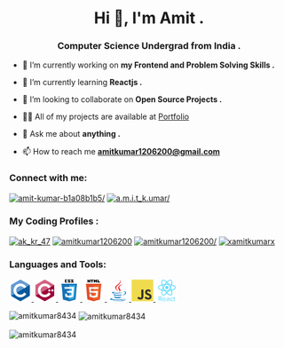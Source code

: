 <h1 align="center">Hi 👋, I'm Amit .</h1>
<h3 align="center">Computer Science Undergrad from India .</h3>


- 🔭 I’m currently working on **my Frontend and Problem Solving Skills .**

- 🌱 I’m currently learning **Reactjs .**

- 👯 I’m looking to collaborate on **Open Source Projects .**

- 👨‍💻 All of my projects are available at [Portfolio](https://portfolio-155e7.web.app/)

- 💬 Ask me about **anything .**

- 📫 How to reach me **amitkumar1206200@gmail.com**

<h3 align="left">Connect with me:</h3>
<p align="left">
<a href="https://linkedin.com/in/amit-kumar-b1a08b1b5/" target="blank"><img align="center" src="https://raw.githubusercontent.com/rahuldkjain/github-profile-readme-generator/master/src/images/icons/Social/linked-in-alt.svg" alt="amit-kumar-b1a08b1b5/" height="30" width="40" /></a>
<a href="https://instagram.com/a.m.i.t_k.umar/" target="blank"><img align="center" src="https://raw.githubusercontent.com/rahuldkjain/github-profile-readme-generator/master/src/images/icons/Social/instagram.svg" alt="a.m.i.t_k.umar/" height="30" width="40" /></a>
  <h3 align="left">My Coding Profiles :</h3>
<a href="https://www.codechef.com/users/ak_kr_47" target="blank"><img align="center" src="https://cdn.jsdelivr.net/npm/simple-icons@3.1.0/icons/codechef.svg" alt="ak_kr_47" height="30" width="40" /></a>
<a href="https://codeforces.com/profile/amitkumar1206200" target="blank"><img align="center" src="https://raw.githubusercontent.com/rahuldkjain/github-profile-readme-generator/master/src/images/icons/Social/codeforces.svg" alt="amitkumar1206200" height="30" width="40" /></a>
<a href="https://www.leetcode.com/amitkumar1206200/" target="blank"><img align="center" src="https://raw.githubusercontent.com/rahuldkjain/github-profile-readme-generator/master/src/images/icons/Social/leet-code.svg" alt="amitkumar1206200/" height="30" width="40" /></a>
<a href="https://auth.geeksforgeeks.org/user/xamitkumarx" target="blank"><img align="center" src="https://raw.githubusercontent.com/rahuldkjain/github-profile-readme-generator/master/src/images/icons/Social/geeks-for-geeks.svg" alt="xamitkumarx" height="30" width="40" /></a>
</p>

<h3 align="left">Languages and Tools:</h3>
<p align="left"> <a href="https://www.cprogramming.com/" target="_blank" rel="noreferrer"> <img src="https://raw.githubusercontent.com/devicons/devicon/master/icons/c/c-original.svg" alt="c" width="40" height="40"/> </a> <a href="https://www.w3schools.com/cpp/" target="_blank" rel="noreferrer"> <img src="https://raw.githubusercontent.com/devicons/devicon/master/icons/cplusplus/cplusplus-original.svg" alt="cplusplus" width="40" height="40"/> </a> <a href="https://www.w3schools.com/css/" target="_blank" rel="noreferrer"> <img src="https://raw.githubusercontent.com/devicons/devicon/master/icons/css3/css3-original-wordmark.svg" alt="css3" width="40" height="40"/> </a> <a href="https://www.w3.org/html/" target="_blank" rel="noreferrer"> <img src="https://raw.githubusercontent.com/devicons/devicon/master/icons/html5/html5-original-wordmark.svg" alt="html5" width="40" height="40"/> </a> <a href="https://www.java.com" target="_blank" rel="noreferrer"> <img src="https://raw.githubusercontent.com/devicons/devicon/master/icons/java/java-original.svg" alt="java" width="40" height="40"/> </a> <a href="https://developer.mozilla.org/en-US/docs/Web/JavaScript" target="_blank" rel="noreferrer"> <img src="https://raw.githubusercontent.com/devicons/devicon/master/icons/javascript/javascript-original.svg" alt="javascript" width="40" height="40"/> </a> <a href="https://reactjs.org/" target="_blank" rel="noreferrer"> <img src="https://raw.githubusercontent.com/devicons/devicon/master/icons/react/react-original-wordmark.svg" alt="react" width="40" height="40"/> </a> </p>

<p><img align="left" src="https://github-readme-stats.vercel.app/api/top-langs?username=amitkumar8434&show_icons=true&locale=en&layout=compact" alt="amitkumar8434" /></p>

<p>&nbsp;<img align="center" src="https://github-readme-stats.vercel.app/api?username=amitkumar8434&show_icons=true&locale=en" alt="amitkumar8434" /></p>

<p><img align="center" src="https://github-readme-streak-stats.herokuapp.com/?user=amitkumar8434&" alt="amitkumar8434" /></p>
